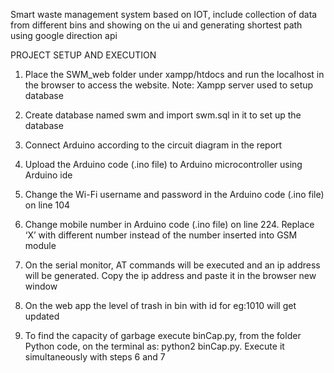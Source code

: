 Smart waste management system based on IOT, include collection of data from different bins and showing on the ui and generating shortest path 
using google direction api

PROJECT SETUP AND EXECUTION

1.	Place the SWM_web folder under xampp/htdocs and run the localhost in the browser to access the website. Note: Xampp server used to setup database

2.	Create database named swm and import swm.sql in it to set up the database


3.	Connect Arduino according to the circuit diagram in the report

4.	Upload the Arduino code (.ino file) to Arduino microcontroller using Arduino ide


5.	Change the Wi-Fi username and password in the Arduino code (.ino file) on line 104

6.	Change mobile number in Arduino code (.ino file) on line 224. Replace ‘X’ with different number instead of the number inserted into GSM module


7.	On the serial monitor, AT commands will be executed and an ip address will be generated. Copy the ip address and paste it in the browser new window

8.	On the web app the level of trash in bin with id for eg:1010 will get updated


9.	To find the capacity of garbage execute binCap.py, from the folder Python code, on the terminal as: python2 binCap.py. Execute it simultaneously with steps 6 and 7


